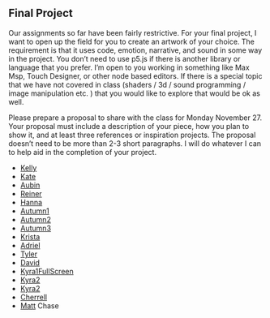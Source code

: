 ## Final Project


Our assignments so far have been fairly restrictive. For your final project, I want to open up the field for you to create an artwork of your choice. The requirement is that it uses code, emotion, narrative, and sound in some way in the project. You don’t need to use p5.js if there is another library or language that you prefer. I’m open to you working in something like Max Msp, Touch Designer, or other node based editors. If there is a special topic that we have not covered in class (shaders / 3d / sound programming / image manipulation etc. ) that you would like to explore that would be ok as well.

Please prepare a proposal to share with the class for Monday November 27. Your proposal must include a description of your piece, how you plan to show it, and at least three references or inspiration projects. The proposal doesn’t need to be more than 2-3 short paragraphs. I will do whatever I can to help aid in the completion of your project.


* [Kelly](https://editor.p5js.org/kellysidney/sketches/r1yru5VlE)
* [Kate](https://editor.p5js.org/klblasco/sketches/Syu0rCBJE)
* [Aubin](https://drive.google.com/file/d/1aqvw3ASlP-DPOpfXr0AqrPchbHUdee-I/view)
* [Reiner](https://editor.p5js.org/ReinerKarnadi/sketches/Sy7GnA20X)
* [Hanna](https://editor.p5js.org/hanna/sketches/HyLdWWJlE)
* [Autumn1](https://editor.p5js.org/retroauriel/sketches/ryTgzxtk4)
* [Autumn2](https://editor.p5js.org/retroauriel/sketches/ByWlH4Ay4)
* [Autumn3](https://editor.p5js.org/retroauriel/sketches/HyvA4bH1V)
* [Krista](https://editor.p5js.org/kristamiya/sketches/SJjp5fUyN)
* [Adriel](https://editor.p5js.org/American_Ren/sketches/HkrG-Bi1V)
* [Tyler](https://editor.p5js.org/tmarks2/sketches/H1A6zJaRQ)
* [David](https://editor.p5js.org/davidniles/sketches/H1-Tr3T1N)
* [Kyra1FullScreen](https://editor.p5js.org/kaknauer/full/rJNK4ja1E)
* [Kyra2](https://editor.p5js.org/kaknauer/sketches/rJNK4ja1E)
* [Kyra2](https://editor.p5js.org/kaknauer/sketches/rJNK4ja1E)
* [Cherrell](https://editor.p5js.org/cfinister/full/rJgQY1pAQ)
* [Matt](https://editor.p5js.org/mtether@lion.lmu.edu/sketches/ryBS2AhCm)
Chase
